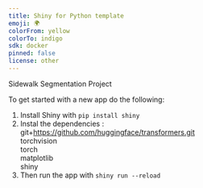 ```yaml
---
title: Shiny for Python template
emoji: 🌍
colorFrom: yellow
colorTo: indigo
sdk: docker
pinned: false
license: other
---
```


Sidewalk Segmentation Project


To get started with a new app do the following:

1) Install Shiny with `pip install shiny`
2) Instal the dependencies : git+https://github.com/huggingface/transformers.git \
                               torchvision \
                               torch \
                               matplotlib \
                               shiny
3) Then run the app with `shiny run --reload`

